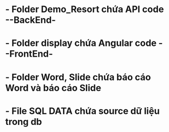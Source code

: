 # - Folder Demo_Resort chứa API code --BackEnd-
# - Folder display chứa Angular code --FrontEnd-
# - Folder Word, Slide chứa báo cáo Word và báo cáo Slide
# - File SQL DATA chứa source dữ liệu trong db 
